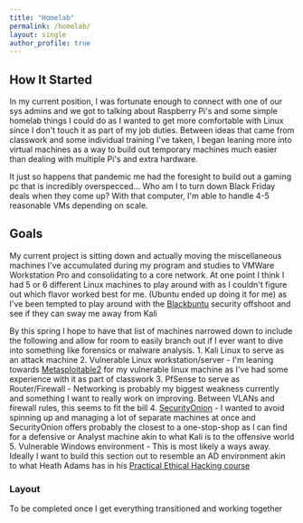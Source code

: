 ```yaml
---
title: "Homelab"
permalink: /homelab/
layout: single
author_profile: true
---
```

## How It Started
In my current position, I was fortunate enough to connect with one of our sys admins and we got to talking about Raspberry Pi's and some simple homelab things I could do as I wanted to get more comfortable with Linux since I don't touch it as part of my job duties. Between ideas that came from classwork and some individual training I've taken, I began leaning more into virtual machines as a way to build out temporary machines much easier than dealing with multiple Pi's and extra hardware.

It just so happens that pandemic me had the foresight to build out a gaming pc that is incredibly overspecced... Who am I to turn down Black Friday deals when they come up? With that computer, I'm able to handle 4-5 reasonable VMs depending on scale.

## Goals
My current project is sitting down and actually moving the miscellaneous machines I've accumulated during my program and studies to VMWare Workstation Pro and consolidating to a core network. At one point I think I had 5 or 6 different Linux machines to play around with as I couldn't figure out which flavor worked best for me. (Ubuntu ended up doing it for me) as I've been tempted to play around with the [Blackbuntu](https://blackbuntu.org/) security offshoot and see if they can sway me away from Kali

By this spring I hope to have that list of machines narrowed down to include the following and allow for room to easily branch out if I ever want to dive into something like forensics or malware analysis.
    1. Kali Linux to serve as an attack machine
    2. Vulnerable Linux workstation/server
        - I'm leaning towards [Metasploitable2](https://information.rapid7.com/metasploitable-download.html) for my vulnerable linux machine as I've had some experience with it as part of classwork
    3. PfSense to serve as Router/Firewall
        - Networking is probably my biggest weakness currently and something I want to really work on improving. Between VLANs and firewall rules, this seems to fit the bill
    4. [SecurityOnion](https://securityonionsolutions.com/)
        - I wanted to avoid spinning up and managing a lot of separate machines at once and SecurityOnion offers probably the closest to a one-stop-shop as I can find for a defensive or Analyst machine akin to what Kali is to the offensive world
    5. Vulnerable Windows environment
        - This is most likely a ways away. Ideally I want to build this section out to resemble an AD environment akin to what Heath Adams has in his [Practical Ethical Hacking course](https://academy.tcm-sec.com/)

### Layout
To be completed once I get everything transitioned and working together